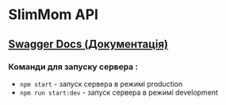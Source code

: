 # SlimMom API

## [Swagger Docs (Документація)](https://slimmom-back-end.cyclic.app/api/docs)

### Команди для запуску сервера :

- `npm start` - запуск сервера в режимі production
- `npm run start:dev` - запуск сервера в режимі development
